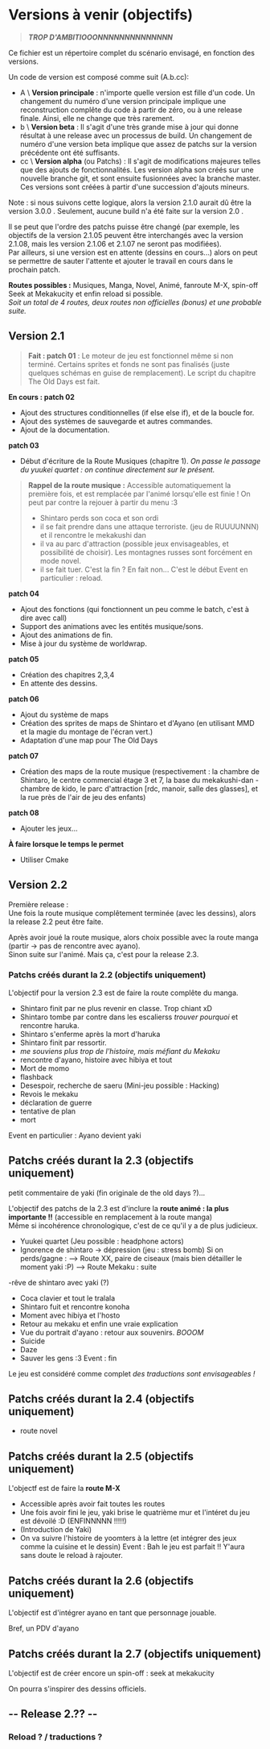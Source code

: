 # Versions à venir (objectifs)

> ***TROP D'AMBITIOOONNNNNNNNNNNNNN***

Ce fichier est un répertoire complet du scénario envisagé, en fonction des versions.

Un code de version est composé comme suit (A.b.cc):
* A \ **Version principale** : n'importe quelle version est fille d'un code. Un changement du numéro d'une version principale implique une reconstruction complête du code à partir de zéro, ou à une release finale. Ainsi, elle ne change que très rarement.
* b \ **Version beta** : Il s'agit d'une très grande mise à jour qui donne résultat à une release avec un processus de build. Un changement de numéro d'une version beta implique que assez de patchs sur la version précédente ont été suffisants.
* cc \ **Version alpha** (ou Patchs) : Il s'agit de modifications majeures telles que des ajouts de fonctionnalités. Les version alpha son créés sur une nouvelle branche git, et sont ensuite fusionnées avec la branche master. Ces versions sont créées à partir d'une succession d'ajouts mineurs.

Note : si nous suivons cette logique, alors la version 2.1.0 aurait dû être la version 3.0.0 . Seulement, aucune build n'a été faite sur la version 2.0 .

Il se peut que l'ordre des patchs puisse être changé (par exemple, les objectifs de la version 2.1.05 peuvent être interchangés avec la version 2.1.08, mais les version 2.1.06 et 2.1.07 ne seront pas modifiées).  
Par ailleurs, si une version est en attente (dessins en cours...) alors on peut se permettre de sauter l'attente et ajouter le travail en cours dans le prochain patch.

**Routes possibles :** Musiques, Manga, Novel, Animé, fanroute M-X, spin-off Seek at Mekakucity et enfin reload si possible.  
*Soit un total de 4 routes, deux routes non officielles (bonus) et une probable suite.*


## Version 2.1

> __Fait : patch 01__ : Le moteur de jeu est fonctionnel même si non terminé. Certains sprites et fonds ne sont pas finalisés (juste quelques schémas en guise de remplacement). Le script du chapitre The Old Days est fait.

__En cours : patch 02__  
* Ajout des structures conditionnelles (if else else if), et de la boucle for.
* Ajout des systèmes de sauvegarde et autres commandes.
* Ajout de la documentation.


__patch 03__  
* Début d'écriture de la Route Musiques (chapitre 1). *On passe le passage du yuukei quartet : on continue directement sur le présent.*


> **Rappel de la route musique :**
> Accessible automatiquement la première fois, et est remplacée par l'animé lorsqu'elle est finie !
> On peut par contre la rejouer à partir du menu :3
> - Shintaro perds son coca et son ordi
> - il se fait prendre dans une attaque terroriste. (jeu de RUUUUNNN) et il rencontre le mekakushi dan
> - il va au parc d'attraction (possible jeux envisageables, et possibilité de choisir). Les montagnes russes sont forcément en mode novel.
> - il se fait tuer. C'est la fin ? En fait non... C'est le début
> Event en particulier : reload.

__patch 04__  

- Ajout des fonctions (qui fonctionnent un peu comme le batch, c'est à dire avec call)
- Support des animations avec les entités musique/sons.
- Ajout des animations de fin.
- Mise à jour du système de worldwrap.

__patch 05__
* Création des chapitres 2,3,4
* En attente des dessins.

__patch 06__
* Ajout du système de maps
* Création des sprites de maps de Shintaro et d'Ayano (en utilisant MMD et la magie du montage de l'écran vert.)
* Adaptation d'une map pour The Old Days

__patch 07__
* Création des maps de la route musique (respectivement : la chambre de Shintaro, le centre commercial étage 3 et 7, la base du mekakushi-dan - chambre de kido, le parc d'attraction [rdc, manoir, salle des glasses], et la rue près de l'air de jeu des enfants)

__patch 08__

* Ajouter les jeux...

__À faire lorsque le temps le permet__

* Utiliser Cmake

## Version 2.2

Première release :  
Une fois la route musique complêtement terminée (avec les dessins), alors la release 2.2 peut être faite.

Après avoir joué la route musique, alors choix possible avec la route manga (partir -> pas de rencontre avec ayano).  
Sinon suite sur l'animé. Mais ça, c'est pour la release 2.3.


### Patchs créés durant la 2.2 (objectifs uniquement)

L'objectif pour la version 2.3 est de faire la route complête du manga.  
- Shintaro finit par ne plus revenir en classe. Trop chiant xD
- Shintaro tombe par contre dans les escalierss *trouver pourquoi* et rencontre haruka.
- Shintaro s'enferme après la mort d'haruka
- Shintaro finit par ressortir.
- *me souviens plus trop de l'histoire, mais méfiant du Mekaku*
- rencontre d'ayano, histoire avec hibiya et tout
- Mort de momo
- flashback
- Desespoir, recherche de saeru (Mini-jeu possible : Hacking)
- Revois le mekaku
- déclaration de guerre
- tentative de plan
- mort

Event en particulier : Ayano devient yaki


## Patchs créés durant la 2.3 (objectifs uniquement)

petit commentaire de yaki (fin originale de the old days ?)...

L'objectif des patchs de la 2.3 est d'inclure la **route animé : la plus importante !!** (accessible en remplacement à la route manga)  
Même si incohérence chronologique, c'est de ce qu'il y a de plus judicieux.

- Yuukei quartet (Jeu possible : headphone actors)
- Ignorence de shintaro -> dépression (jeu : stress bomb)
Si on perds/gagne : 
--> Route XX, paire de ciseaux (mais bien détailler le moment yaki :P)
--> Route Mekaku : suite

-rêve de shintaro avec yaki (?)
- Coca clavier et tout le tralala
- Shintaro fuit et rencontre konoha
- Moment avec hibiya et l'hosto
- Retour au mekaku et enfin une vraie explication
- Vue du portrait d'ayano : retour aux souvenirs. *BOOOM*
- Suicide
- Daze
- Sauver les gens :3
Event : fin

Le jeu est considéré comme complet *des traductions sont envisageables !*


## Patchs créés durant la 2.4 (objectifs uniquement)

* route novel


## Patchs créés durant la 2.5 (objectifs uniquement)

L'objectf est de faire la __route M-X__

- Accessible après avoir fait toutes les routes
- Une fois avoir fini le jeu, yaki brise le quatrième mur et l'intéret du jeu est dévoilé :D (ENFINNNNN !!!!!)
- (Introduction de Yaki)
- On va suivre l'histoire de yoomters à la lettre (et intégrer des jeux comme la cuisine et le dessin)
Event : Bah le jeu est parfait !! Y'aura sans doute le reload à rajouter.

## Patchs créés durant la 2.6 (objectifs uniquement)

L'objectif est d'intégrer ayano en tant que personnage jouable.

Bref, un PDV d'ayano

## Patchs créés durant la 2.7 (objectifs uniquement)

L'objectif est de créer encore un spin-off : seek at mekakucity

On pourra s'inspirer des dessins officiels.


## -- Release 2.?? --

### Reload ? / traductions ?
